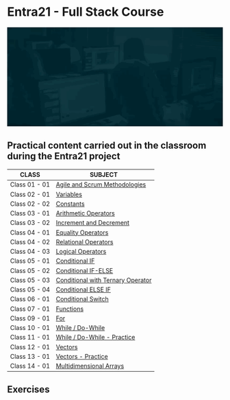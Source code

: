 # Entra21 - Full Stack Course

![Gif Entra21](/Gifs/entra21.gif)

## Practical content carried out in the classroom during the Entra21 project

| CLASS | SUBJECT |
|------|---------|
|Class 01 - 01|[Agile and Scrum Methodologies](./Aula02%20-%2001%20-%20Variaveis/) 
|Class 02 - 01|[Variables](./Aula02%20-%2001%20-%20Variaveis/)                                    
|Class 02 - 02|[Constants](./Aula02%20-%2002%20-%20Constantes/)
|Class 03 - 01|[Arithmetic Operators](./Aula03%20-%2001%20-%20OperadoresAritimeticos/)
|Class 03 - 02|[Increment and Decrement](./Aula03%20-%2002%20-%20IncrementoDecremento/)
|Class 04 - 01|[Equality Operators](./Aula04%20-%2001-%20OperadoresDeIgualdade/)
|Class 04 - 02|[Relational Operators](./Aula04%20-%2002%20-%20OperadoresRelacionais/)
|Class 04 - 03|[Logical Operators](./Aula04%20-%2003%20-%20OperadoresLogicos/)
|Class 05 - 01|[Conditional IF](./Aula05%20-%2001%20-%20if/)
|Class 05 - 02|[Conditional IF-ELSE](./Aula%2005%20-%2002%20-%20IF_ELSE/)
|Class 05 - 03|[Conditional with Ternary Operator](./Aula05%20-%2003%20-%20OpeeradorTernario/)
|Class 05 - 04|[Conditional ELSE IF](./Aula05%20-%2004%20-%20ElseIf/)
|Class 06 - 01|[Conditional Switch](./Aula06%20-%2001%20-%20Switch/)
|Class 07 - 01|[Functions](./Aula07%20-%2001%20-%20Funcoes/)
|Class 09 - 01|[For](./Aula09%20-%2001%20-%20For/)
|Class 10 - 01|[While / Do-While](./Aula10%20-%2001%20-%20while/)
|Class 11 - 01|[While / Do-While - Practice](./Aula11%20-%2001%20-%20PraticaEmSala/)
|Class 12 - 01|[Vectors](./Aula12%20-%2001%20-%20Vetores/)
|Class 13 - 01|[Vectors - Practice](./Aula13%20-%20ExerciciosVetores/)
|Class 14 - 01|[Multidimensional Arrays](./Aula14%20-%2001%20-%20Matrizes/)

## Exercises